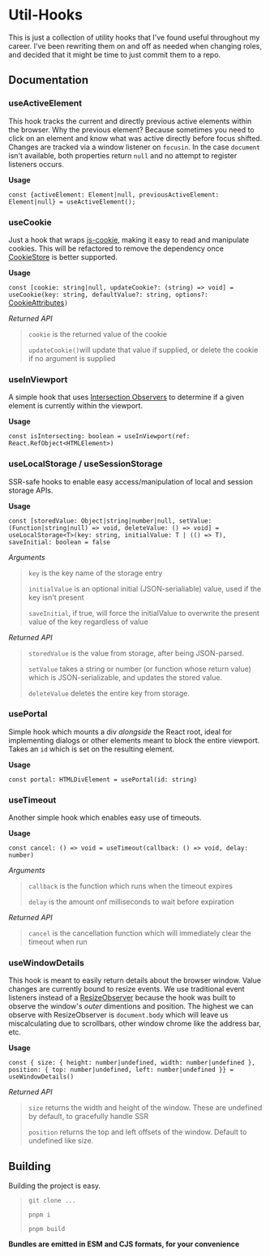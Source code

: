 # Util-Hooks
This is just a collection of utility hooks that I've found useful throughout my career. I've been rewriting them on and off as needed when changing roles, and decided that it might be time to just commit them to a repo.

## Documentation

### useActiveElement
This hook tracks the current and directly previous active elements within the browser. Why the previous element? Because sometimes you need to click on an element and know what was active directly before focus shifted. Changes are tracked via a window listener on `focusin`. In the case `document` isn't available, both properties return `null` and no attempt to register listeners occurs.

**Usage**

`const {activeElement: Element|null, previousActiveElement: Element|null} = useActiveElement();`

### useCookie
Just a hook that wraps [js-cookie](https://github.com/js-cookie/js-cookie), making it easy to read and manipulate cookies. This will be refactored to remove the dependency once [CookieStore](https://developer.mozilla.org/en-US/docs/Web/API/CookieStore) is better supported.

**Usage**

`const [cookie: string|null, updateCookie?: (string) => void] = useCookie(key: string, defaultValue?: string, options?: `[CookieAttributes](https://github.com/DefinitelyTyped/DefinitelyTyped/blob/master/types/js-cookie/index.d.ts)`)`

*Returned API*
>`cookie` is the returned value of the cookie
>
>`updateCookie()`will update that value if supplied, or delete the cookie if no argument is supplied 

### useInViewport
A simple hook that uses [Intersection Observers](https://developer.mozilla.org/en-US/docs/Web/API/Intersection_Observer_API) to determine if a given element is currently within the viewport.

**Usage**

`const isIntersecting: boolean = useInViewport(ref: React.RefObject<HTMLElement>)`

### useLocalStorage / useSessionStorage
SSR-safe hooks to enable easy access/manipulation of local and session storage APIs.

**Usage**

`const [storedValue: Object|string|number|null, setValue: (Function|string|null) => void, deleteValue: () => void] = useLocalStorage<T>(key: string, initialValue: T | (() => T), saveInitial: boolean = false`

*Arguments*
>`key` is the key name of the storage entry
>
>`initialValue` is an optional initial (JSON-serialiable) value, used if the key isn't present
>
>`saveInitial`, if true, will force the initialValue to overwrite the present value of the key regardless of value

*Returned API*
>`storedValue` is the value from storage, after being JSON-parsed.
>
>`setValue` takes a string or number (or function whose return value) which is JSON-serializable, and updates the stored value.
>
>`deleteValue` deletes the entire key from storage.

### usePortal
Simple hook which mounts a div *alongside* the React root, ideal for implementing dialogs or other elements meant to block the entire viewport. Takes an `id` which is set on the resulting element.

**Usage**

`const portal: HTMLDivElement = usePortal(id: string)`

### useTimeout
Another simple hook which enables easy use of timeouts.

**Usage**

`const cancel: () => void = useTimeout(callback: () => void, delay: number)`

*Arguments*
>`callback` is the function which runs when the timeout expires
>
>`delay` is the amount onf milliseconds to wait before expiration

*Returned API*
>`cancel` is the cancellation function which will immediately clear the timeout when run

### useWindowDetails
This hook is meant to easily return details about the browser window. Value changes are currently bound to resize events. We use traditional event listeners instead of a [ResizeObserver](https://developer.mozilla.org/en-US/docs/Web/API/ResizeObserver) because the hook was built to observe the window's *outer* dimentions and position. The highest we can observe with ResizeObserver is `document.body` which will leave us miscalculating due to scrollbars, other window chrome like the address bar, etc.

**Usage**

`const { size: { height: number|undefined, width: number|undefined }, position: { top: number|undefined, left: number|undefined }} = useWindowDetails()`

*Returned API*
>`size` returns the width and height of the window. These are undefined by default, to gracefully handle SSR
>
>`position` returns the top and left offsets of the window. Default to undefined like size.

## Building
Building the project is easy.

>`git clone ...`
>
>`pnpm i`
>
>`pnpm build`

**Bundles are emitted in ESM and CJS formats, for your convenience**
